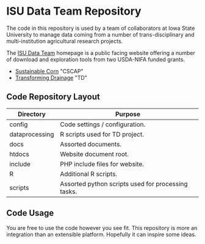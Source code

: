 # ISU Data Team Repository

The code in this repository is used by a team of collaborators at Iowa State University to manage data coming from a number of trans-disciplinary and multi-institution agricultural research projects.

The [ISU Data Team](https://datateam.agron.iastate.edu) homepage is a public facing website offering a number of download and exploration tools from two USDA-NIFA funded grants.

- [Sustainable Corn](https://datateam.agron.iastate.edu/cscap/) "CSCAP"
- [Transforming Drainage](https://datateam.agron.iastate.edu/td/) "TD"

## Code Repository Layout

Directory | Purpose
--- | ---
config | Code settings / configuration.
dataprocessing | R scripts used for TD project.
docs | Assorted documents.
htdocs | Website document root.
include | PHP include files for website.
R | Additional R scripts.
scripts | Assorted python scripts used for processing tasks.

## Code Usage

You are free to use the code however you see fit.  This repository is more an integration than an extensible platform.  Hopefully it can inspire some ideas.

